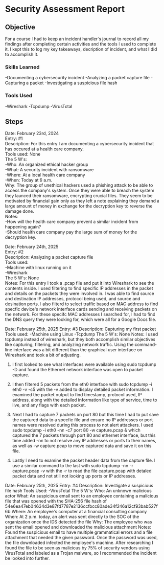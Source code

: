 # Security Assessment Report

## Objective

For a course I had to keep an incident handler's journal to record all my findings after completing certain activities and the tools I used to complete it. I kept this to log my key takeaways, decription of incident, and what I did to accomplish it.

### Skills Learned

-Documenting a cybersecurity incident
-Analyzing a packet capture file
-Capturing a packet
-Investigating a suspicious file hash

### Tools Used

-Wireshark
-Tcpdump
-VirusTotal

## Steps

Date: February 23rd, 2024 <br>
Entry: #1<br>
Description: For this entry I am documenting a cybersecurity incident that has occured at a health care company.<br>
Tools used: None<br>
The 5 W's: <br>
-Who: An organized ethical hacker group<br>
-What: A security incident with ransomware<br>
-Where: At a local health care company<br>
-When: Today at 9 a.m.<br>
Why: The group of unethical hackers used a phishing attack to be able to access the company's system. Once they were able to breach the system they launced their ransomware, encrypting crucial files. They seem to be motivated by financial gain only as they left a note explaining they demand a large amount of money in exchange for the decryption key to reverse the damage done.<br>
Notes: <br>
-How will the health care company prevent a similar incident from happening again?<br>
-Should health care company pay the large sum of money for the decryption key. <br>


Date: February 24th, 2025<br>
Entry: #2<br>
Description: Analyzing a packet capture file<br>
Tools used: <br>
-Machine with linux running on it<br>
-Wireshark<br>
The 5 W's: None<br>
Notes: For this entry I took a .pcap file and put it into Wireshark to see the contents inside. I used filtering to find specific IP addresses in the packet and details on the packets they were involved in. I was able to find source and destination IP addresses, protocol being used, and source and desination ports. I also filterd to select traffic based on MAC address to find specfic device's network interface cards sending and receiving packets on the network. For these specifc MAC addresses I searched for, I had to find the DNS query they were looking for, which were all for a Google Docs file.


Date: February 25th, 2025
Entry: #3
Description: Capturing my first packet
Tools used:
-Machine using Linux
-Tcpdump
The 5 W's: None
Notes: I used tcpdump instead of wireshark, but they both accomplish similar objectives like capturing, filtering, and analyzing network traffic. Using the command-line interface was a bit different than the graphical user interface on Wireshark and took a bit of adjusting. 

1. I first looked to see what interfaces were available using  sudo tcpdump -D  and found the Ethernet network interface was open to packet capture. 

2. I then filtered 5 packets from the eth0 interface with  sudo tcpdump -i eth0 -v -c5   with the -v added to display detailed packet information. I examined the packet output to find timestamp, protocol used, IP address, along with the detailed information like type of service, time to live, and any flags with each packet. 

3. Next I had to capture 7 packets on port 80 but this time I had to put save the captured data to a specfic file and ensure no IP addresses or port names were resolved during this process to not alert attackers. I used  sudo tcpdump -i eth0 -nn -c7 port 80 -w capture.pcap &   which captured the 7 packets through port 80 and ethernet interface, but this time added -nn to not resolve any IP addresses or ports to their names, as well as  -w capture.pcap  to move captured data and save it on this file.

4. Lastly I need to examine the packet header data from the capture file. I use a similar command to the last with       sudo tcpdump -nn -r capture.pcap -v   with the -r to read the file capture.pcap with detaled packet data and not still not looking up ports or IP addresses.


Date: February 25th, 2025
Entry: #4
Description: Investigate a suspicious file hash
Tools Used:
-VirusTotal
The 5 W's: 
Who: An unknown malicious actor
What: An suspicious email sent to an employee containing a malicious file that was opened with the SHA-256 file hash of 54e6ea47eb04634d3e87fd7787e2136ccfbcc80ade34f246a12cf93bab527f6b
Where: An employee's computer at a financial consulting company
When: At 2 p.m. today, an alert was sent directly to the SOC of the organization once the IDS detected the file
Why: The employee who was sent the email opened and downloaded the malicious attachment
Notes:
Found the suspicious email to have multiple grammatical errors and a file attachment that needed the given password. Once the password was used, the file downloaded infected the employee's machine. After researching I found the file to be seen as malicious by 75% of security vendors using VirusTotal and labeled as a Trojan malware, so I recommended the incident be looked into further.


